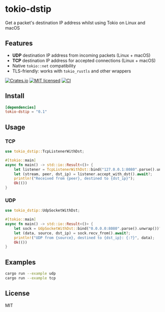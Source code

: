 # tokio-dstip

Get a packet's destination IP address whilst using Tokio on Linux and macOS

## Features
- **UDP** destination IP address from incoming packets (Linux + macOS)
- **TCP** destination IP address for accepted connections (Linux + macOS)
- Native `tokio::net` compatibility
- TLS-friendly: works with `tokio_rustls` and other wrappers

[![Crates.io][crates-badge]][crates-url]
[![MIT licensed][mit-badge]][mit-url]
[![CI][actions-badge]][actions-url]

[crates-badge]: https://img.shields.io/crates/v/tokio-dstip.svg
[crates-url]: https://crates.io/crates/tokio-dstip
[mit-badge]: https://img.shields.io/badge/license-MIT-blue.svg
[mit-url]: https://github.com/tokio-rs/tokio/blob/master/LICENSE
[actions-badge]: https://github.com/SentryPeer/tokio-dstip/actions/workflows/ci.yml/badge.svg
[actions-url]: https://github.com/SentryPeer/tokio-dstip/actions/workflows/ci.yml

## Install
```toml
[dependencies]
tokio-dstip = "0.1"
```

## Usage

### TCP
```rust
use tokio_dstip::TcpListenerWithDst;

#[tokio::main]
async fn main() -> std::io::Result<()> {
    let listener = TcpListenerWithDst::bind("127.0.0.1:8080".parse().unwrap()).await?;
    let (stream, peer, dst_ip) = listener.accept_with_dst().await?;
    println!("Received from {peer}, destined to {dst_ip}");
    Ok(())
}
```

### UDP
```rust
use tokio_dstip::UdpSocketWithDst;

#[tokio::main]
async fn main() -> std::io::Result<()> {
    let sock = UdpSocketWithDst::bind("0.0.0.0:8080".parse().unwrap())?;
    let (data, source, dst_ip) = sock.recv_from().await?;
    println!("UDP from {source}, destined to {dst_ip}: {:?}", data);
    Ok(())
}
```

## Examples
```bash
cargo run --example udp
cargo run --example tcp
```

## License
MIT

